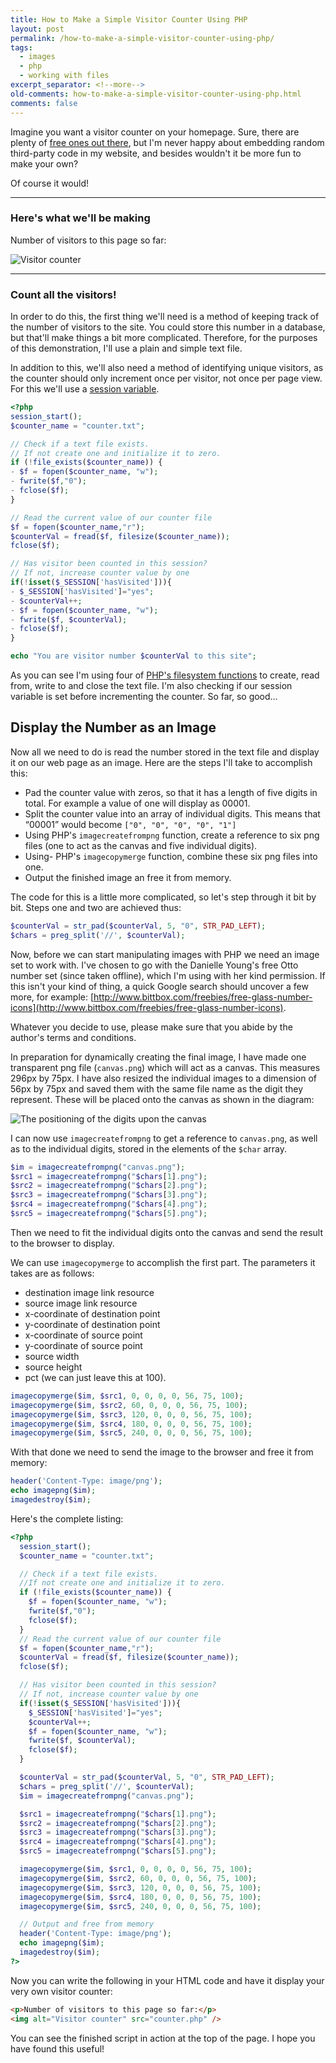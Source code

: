 ```yaml
---
title: How to Make a Simple Visitor Counter Using PHP
layout: post
permalink: /how-to-make-a-simple-visitor-counter-using-php/
tags:
  - images
  - php
  - working with files
excerpt_separator: <!--more-->
old-comments: how-to-make-a-simple-visitor-counter-using-php.html
comments: false
---
```


Imagine you want a visitor counter on your homepage. Sure, there are plenty of [free ones out there](http://www.google.com/search?q=free+visitor+counter "A Google search for 'Free visitor counter'"), but I'm never happy about embedding random third-party code in my website, and besides wouldn't it be more fun to make your own?

Of course it would!

<!--more-->

---

### Here's what we'll be making

Number of visitors to this page so far:

![Visitor counter](https://hibbard.eu/demos/visitor-counter/)

---

### Count all the visitors!

In order to do this, the first thing we'll need is a method of keeping track of the number of visitors to the site. You could store this number in a database, but that'll make things a bit more complicated. Therefore, for the purposes of this demonstration, I'll use a plain and simple text file.

In addition to this, we'll also need a method of identifying unique visitors, as the counter should only increment once per visitor, not once per page view. For this we'll use a [session variable](http://php.net/manual/en/features.sessions.php "PHP Manual - Sessions").

```php
<?php
session_start();
$counter_name = "counter.txt";

// Check if a text file exists.
// If not create one and initialize it to zero.
if (!file_exists($counter_name)) {
- $f = fopen($counter_name, "w");
- fwrite($f,"0");
- fclose($f);
}

// Read the current value of our counter file
$f = fopen($counter_name,"r");
$counterVal = fread($f, filesize($counter_name));
fclose($f);

// Has visitor been counted in this session?
// If not, increase counter value by one
if(!isset($_SESSION['hasVisited'])){
- $_SESSION['hasVisited']="yes";
- $counterVal++;
- $f = fopen($counter_name, "w");
- fwrite($f, $counterVal);
- fclose($f);
}

echo "You are visitor number $counterVal to this site";
```

As you can see I'm using four of [PHP's filesystem functions](http://uk3.php.net/ref.filesystem "PHP Manual - Filesystem Functions") to create, read from, write to and close the text file. I'm also checking if our session variable is set before incrementing the counter. So far, so good…

## Display the Number as an Image

Now all we need to do is read the number stored in the text file and display it on our web page as an image. Here are the steps I'll take to accomplish this:

- Pad the counter value with zeros, so that it has a length of five digits in total. For example a value of one will display as 00001.
- Split the counter value into an array of individual digits. This means that &#8220;00001&#8221; would become `["0", "0", "0", "0", "1"]`
- Using PHP's `imagecreatefrompng` function, create a reference to six png files (one to act as the canvas and five individual digits).
- Using- PHP's `imagecopymerge` function, combine these six png files into one.
- Output the finished image an free it from memory.

The code for this is a little more complicated, so let's step through it bit by bit. Steps one and two are achieved thus:

```php
$counterVal = str_pad($counterVal, 5, "0", STR_PAD_LEFT);
$chars = preg_split('//', $counterVal);
```

Now, before we can start manipulating images with PHP we need an image set to work with. I've chosen to go with the Danielle Young's free Otto number set (since taken offline), which I'm using with her kind permission. If this isn't your kind of thing, a quick Google search should uncover a few more, for example: [http://www.bittbox.com/freebies/free-glass-number-icons](http://www.bittbox.com/freebies/free-glass-number-icons).

Whatever you decide to use, please make sure that you abide by the author's terms and conditions.

In preparation for dynamically creating the final image, I have made one transparent png file (`canvas.png`) which will act as a canvas. This measures 296px by 75px. I have also resized the individual images to a dimension of 56px by 75px and saved them with the same file name as the digit they represent. These will be placed onto the canvas as shown in the diagram:

![The positioning of the digits upon the canvas](https://res.cloudinary.com/hibbard/image/upload/v1528970017/counter_example.png "The positioning of the digits upon the canvas")

I can now use `imagecreatefrompng` to get a reference to `canvas.png`, as well as to the individual digits, stored in the elements of the `$char` array.

```php
$im = imagecreatefrompng("canvas.png");
$src1 = imagecreatefrompng("$chars[1].png");
$src2 = imagecreatefrompng("$chars[2].png");
$src3 = imagecreatefrompng("$chars[3].png");
$src4 = imagecreatefrompng("$chars[4].png");
$src5 = imagecreatefrompng("$chars[5].png");
```

Then we need to fit the individual digits onto the canvas and send the result to the browser to display.

We can use `imagecopymerge` to accomplish the first part. The parameters it takes are as follows:

- destination image link resource
- source image link resource
- x-coordinate of destination point
- y-coordinate of destination point
- x-coordinate of source point
- y-coordinate of source point
- source width
- source height
- pct (we can just leave this at 100).

```php
imagecopymerge($im, $src1, 0, 0, 0, 0, 56, 75, 100);
imagecopymerge($im, $src2, 60, 0, 0, 0, 56, 75, 100);
imagecopymerge($im, $src3, 120, 0, 0, 0, 56, 75, 100);
imagecopymerge($im, $src4, 180, 0, 0, 0, 56, 75, 100);
imagecopymerge($im, $src5, 240, 0, 0, 0, 56, 75, 100);
```

With that done we need to send the image to the browser and free it from memory:

```php
header('Content-Type: image/png');
echo imagepng($im);
imagedestroy($im);
```

Here's the complete listing:

```php
<?php
  session_start();
  $counter_name = "counter.txt";

  // Check if a text file exists.
  //If not create one and initialize it to zero.
  if (!file_exists($counter_name)) {
    $f = fopen($counter_name, "w");
    fwrite($f,"0");
    fclose($f);
  }
  // Read the current value of our counter file
  $f = fopen($counter_name,"r");
  $counterVal = fread($f, filesize($counter_name));
  fclose($f);

  // Has visitor been counted in this session?
  // If not, increase counter value by one
  if(!isset($_SESSION['hasVisited'])){
    $_SESSION['hasVisited']="yes";
    $counterVal++;
    $f = fopen($counter_name, "w");
    fwrite($f, $counterVal);
    fclose($f);
  }

  $counterVal = str_pad($counterVal, 5, "0", STR_PAD_LEFT);
  $chars = preg_split('//', $counterVal);
  $im = imagecreatefrompng("canvas.png");

  $src1 = imagecreatefrompng("$chars[1].png");
  $src2 = imagecreatefrompng("$chars[2].png");
  $src3 = imagecreatefrompng("$chars[3].png");
  $src4 = imagecreatefrompng("$chars[4].png");
  $src5 = imagecreatefrompng("$chars[5].png");

  imagecopymerge($im, $src1, 0, 0, 0, 0, 56, 75, 100);
  imagecopymerge($im, $src2, 60, 0, 0, 0, 56, 75, 100);
  imagecopymerge($im, $src3, 120, 0, 0, 0, 56, 75, 100);
  imagecopymerge($im, $src4, 180, 0, 0, 0, 56, 75, 100);
  imagecopymerge($im, $src5, 240, 0, 0, 0, 56, 75, 100);

  // Output and free from memory
  header('Content-Type: image/png');
  echo imagepng($im);
  imagedestroy($im);
?>
```

Now you can write the following in your HTML code and have it display your very own visitor counter:

```html
<p>Number of visitors to this page so far:</p>
<img alt="Visitor counter" src="counter.php" />
```

You can see the finished script in action at the top of the page. I hope you have found this useful!

